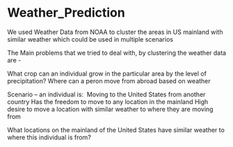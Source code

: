 # Weather_Prediction
We used Weather Data from NOAA to cluster the areas in US mainland with similar weather  which could be used in multiple scenarios

The Main problems that we tried to deal with, by clustering the weather data are -

What crop can an individual grow in the particular area by the level of precipitation? Where can a peron move from abroad based on weather

Scenario – an individual is: 
  Moving to the United States from another country
  Has the freedom to move to any location in the mainland
  High desire to move a location with similar weather to where they are moving from

What locations on the mainland of the United States have similar weather to where this individual is from?
